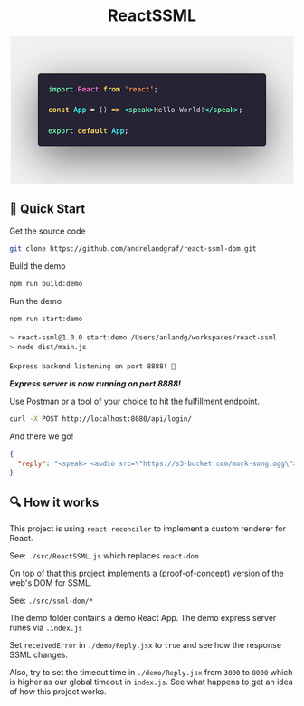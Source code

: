 <h1 align="center">
  ReactSSML
</h1>
<div align="center">
  <img src="code.png" alt="Hello World SSML" />
</div>

## 🌟 Quick Start

Get the source code

```bash
git clone https://github.com/andrelandgraf/react-ssml-dom.git
```

Build the demo

```bash
npm run build:demo
```

Run the demo 

```bash
npm run start:demo

> react-ssml@1.0.0 start:demo /Users/anlandg/workspaces/react-ssml
> node dist/main.js

Express backend listening on port 8888! 🚀
```

***Express server is now running on port 8888!***

Use Postman or a tool of your choice to hit the fulfillment endpoint.

```bash
curl -X POST http://localhost:8080/api/login/
```

And there we go!

```json
{
  "reply": "<speak> <audio src=\"https://s3-bucket.com/mock-song.ogg\">  Oh, I am sorry, this file seems not to work, please try another song</audio> </speak>"
}
```

## 🔍 How it works 

This project is using `react-reconciler` to implement a custom renderer for React.

See: `./src/ReactSSML.js` which replaces `react-dom`

On top of that this project implements a (proof-of-concept) version of the web's DOM for SSML.

See: `./src/ssml-dom/*`

The demo folder contains a demo React App. The demo express server runes via `.index.js`

Set `receivedError` in `./demo/Reply.jsx` to `true` and see how the response SSML changes.

Also, try to set the timeout time in `./demo/Reply.jsx` from `3000` to `8000` which is higher as our global timeout in `index.js`. See what happens to get an idea of how this project works.